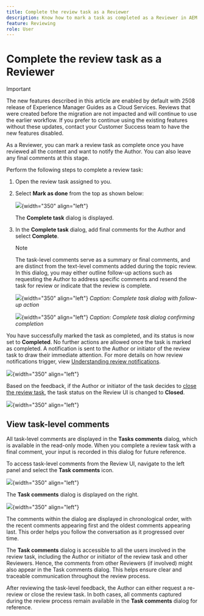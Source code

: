```yaml
---
title: Complete the review task as a Reviewer
description: Know how to mark a task as completed as a Reviewer in AEM Guides.
feature: Reviewing 
role: User
---
```

# Complete the review task as a Reviewer

>[!IMPORTANT]
>
> The new features described in this article are enabled by default with 2508 release of Experience Manager Guides as a Cloud Services. Reviews that were created before the migration are not impacted and will continue to use the earlier workflow. If you prefer to continue using the existing features without these updates, contact your Customer Success team to have the new features disabled. 

As a Reviewer, you can mark a review task as complete once you have reviewed all the content and want to notify the Author. You can also leave any final comments at this stage.

Perform the following steps to complete a review task:

1. Open the review task assigned to you.
2. Select **Mark as done** from the top as shown below: 

    ![](images/review-task-mark-as-done.png){width="350" align="left"}

    The **Complete task** dialog is displayed.
3. In the **Complete task** dialog, add final comments for the Author and select **Complete**. 

    >[!NOTE]
    >
    > The task-level comments serve as a summary or final comments, and are distinct from the text-level comments added during the topic review. In this dialog, you may either outline follow-up actions such as requesting the Author to address specific comments and resend the task for review or indicate that the review is complete.  

    ![](images/complete-task-dialog-followup.png){width="350" align="left"}
    *Caption: Complete task dialog with follow-up action*

    ![](images/complete-task-dialog.png){width="350" align="left"}
    *Caption: Complete task dialog confirming completion*

You have successfully marked the task as completed, and its status is now set to **Completed**. No further actions are allowed once the task is marked as completed. A notification is sent to the Author or initiator of the review task to draw their immediate attention. For more details on how review notifications trigger, view [Understanding review notifications](./review-understanding-review-notifications.md).

![](images/task-completed-status.png){width="350" align="left"}

Based on the feedback, if the Author or initiator of the task decides to [close the review task](./review-close-review-task.md), the task status on the Review UI is changed to **Closed**. 

![](images/review-status-closed-review-ui.png){width="350" align="left"}

## View task-level comments

All task-level comments are displayed in the **Tasks comments** dialog, which is available in the read-only mode. When you complete a review task with a final comment, your input is recorded in this dialog for future reference.

To access task-level comments from the Review UI, navigate to the left panel and select the **Task comments** icon. 

![](images/task-comments-icon.png){width="350" align="left"}

The **Task comments** dialog is displayed on the right. 

![](images/task-comments-reviewer.png){width="350" align="left"}

The comments within the dialog are displayed in chronological order, with the recent comments appearing first and the oldest comments appearing last. This order helps you follow the conversation as it progressed over time.

The **Task comments** dialog is accessible to all the users involved in the review task, including the Author or initiator of the review task and other Reviewers. Hence, the comments from other Reviewers (if involved) might also appear in the Task comments dialog. This helps ensure clear and traceable communication throughout the review process. 

After reviewing the task-level feedback, the Author can either request a re-review or close the review task. In both cases, all comments captured during the review process remain available in the **Task comments** dialog for reference.


